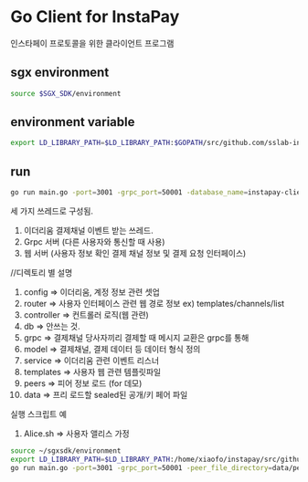 # Go Client for InstaPay

인스타페이 프로토콜을 위한 클라이언트 프로그램

## sgx environment
```sh
source $SGX_SDK/environment
```

## environment variable
```sh
export LD_LIBRARY_PATH=$LD_LIBRARY_PATH:$GOPATH/src/github.com/sslab-instapay/instapay-tee-client
```

## run
```sh
go run main.go -port=3001 -grpc_port=50001 -database_name=instapay-client
```



세 가지 쓰레드로 구성됨.

1. 이더리움 결제채널 이벤트 받는 쓰레드.
2. Grpc 서버 (다른 사용자와 통신할 때 사용)
3. 웹 서버 (사용자 정보 확인 결제 채널 정보 및 결제 요청 인터페이스)


//디렉토리 별 설명
1. config => 이더리움, 계정 정보 관련 셋업
2. router => 사용자 인터페이스 관련 웹 경로 정보
ex) templates/channels/list
3. controller => 컨트롤러 로직(웹 관련)
4. db => 안쓰는 것.
5. grpc => 결제채널 당사자끼리 결제할 때 메시지 교환은 grpc를 통해 
6. model => 결제채널, 결제 데이터 등 데이터 형식 정의
7. service => 이더리움 관련 이벤트 리스너 
8. templates => 사용자 웹 관련 템플릿파일
9. peers => 피어 정보 로드 (for 데모)
10. data => 프리 로드할 sealed된 공개/키 페어 파일


실행 스크립트 예 

1. Alice.sh => 사용자 앨리스 가정
```sh
source ~/sgxsdk/environment
export LD_LIBRARY_PATH=$LD_LIBRARY_PATH:/home/xiaofo/instapay/src/github.com/sslab-instapay/instapay-tee-client
go run main.go -port=3001 -grpc_port=50001 -peer_file_directory=data/peer/peer0.json -key_file=./data/key/k0 -channel_file=./data/channel/c0
```

